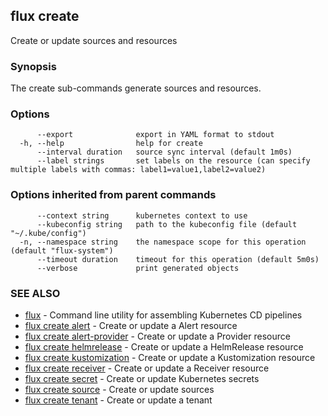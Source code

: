 ## flux create

Create or update sources and resources

### Synopsis

The create sub-commands generate sources and resources.

### Options

```
      --export              export in YAML format to stdout
  -h, --help                help for create
      --interval duration   source sync interval (default 1m0s)
      --label strings       set labels on the resource (can specify multiple labels with commas: label1=value1,label2=value2)
```

### Options inherited from parent commands

```
      --context string      kubernetes context to use
      --kubeconfig string   path to the kubeconfig file (default "~/.kube/config")
  -n, --namespace string    the namespace scope for this operation (default "flux-system")
      --timeout duration    timeout for this operation (default 5m0s)
      --verbose             print generated objects
```

### SEE ALSO

* [flux](flux.md)	 - Command line utility for assembling Kubernetes CD pipelines
* [flux create alert](flux_create_alert.md)	 - Create or update a Alert resource
* [flux create alert-provider](flux_create_alert-provider.md)	 - Create or update a Provider resource
* [flux create helmrelease](flux_create_helmrelease.md)	 - Create or update a HelmRelease resource
* [flux create kustomization](flux_create_kustomization.md)	 - Create or update a Kustomization resource
* [flux create receiver](flux_create_receiver.md)	 - Create or update a Receiver resource
* [flux create secret](flux_create_secret.md)	 - Create or update Kubernetes secrets
* [flux create source](flux_create_source.md)	 - Create or update sources
* [flux create tenant](flux_create_tenant.md)	 - Create or update a tenant


